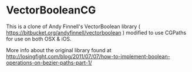 # VectorBooleanCG

This is a clone of Andy Finnell's VectorBoolean library ( https://bitbucket.org/andyfinnell/vectorboolean ) modified to use CGPaths for use on both OSX & iOS.

More info about the original library found at http://losingfight.com/blog/2011/07/07/how-to-implement-boolean-operations-on-bezier-paths-part-1/
